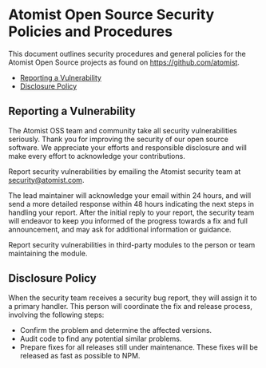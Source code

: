# Atomist Open Source Security Policies and Procedures

This document outlines security procedures and general policies for the Atomist
Open Source projects as found on https://github.com/atomist.

-   [Reporting a Vulnerability](#reporting-a-vulnerability)
-   [Disclosure Policy](#disclosure-policy)

## Reporting a Vulnerability

The Atomist OSS team and community take all security vulnerabilities seriously.
Thank you for improving the security of our open source software. We appreciate
your efforts and responsible disclosure and will make every effort to
acknowledge your contributions.

Report security vulnerabilities by emailing the Atomist security team at
[security@atomist.com](mailto:security@atomist.com).

The lead maintainer will acknowledge your email within 24 hours, and will send a
more detailed response within 48 hours indicating the next steps in handling
your report. After the initial reply to your report, the security team will
endeavor to keep you informed of the progress towards a fix and full
announcement, and may ask for additional information or guidance.

Report security vulnerabilities in third-party modules to the person or team
maintaining the module.

## Disclosure Policy

When the security team receives a security bug report, they will assign it to a
primary handler. This person will coordinate the fix and release process,
involving the following steps:

-   Confirm the problem and determine the affected versions.
-   Audit code to find any potential similar problems.
-   Prepare fixes for all releases still under maintenance. These fixes will be
    released as fast as possible to NPM.
